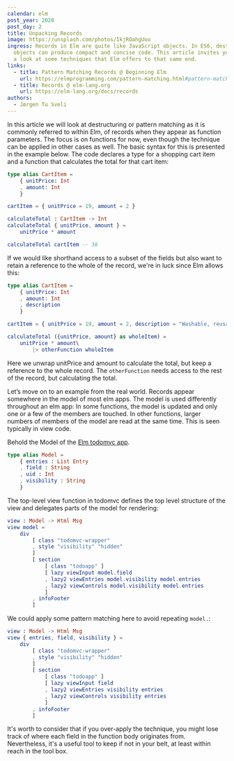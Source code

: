 ```yaml
---
calendar: elm
post_year: 2020
post_day: 2
title: Unpacking Records
image: https://unsplash.com/photos/IkjROahgUoo
ingress: Records in Elm are quite like JavaScript objects. In ES6, destructuring
  objects can produce compact and concise code. This article invites you to take
  a look at some techniques that Elm offers to that same end.
links:
  - title: Pattern Matching Records @ Beginning Elm
    url: https://elmprogramming.com/pattern-matching.html#pattern-matching-records
  - title: Records @ elm-lang.org
    url: https://elm-lang.org/docs/records
authors:
  - Jørgen Tu Sveli
---
```

In this article we will look at destructuring or pattern matching as it is commonly referred to within Elm, of records when they appear as function parameters. The focus is on functions for now, even though the technique can be applied in other cases as well. The basic syntax for this is presented in the example below. The code declares a type for a shopping cart item and a function that calculates the total for that cart item:

```elm
type alias CartItem = 
    { unitPrice: Int
    , amount: Int
    }

cartItem = { unitPrice = 19, amount = 2 }

calculateTotal : CartItem -> Int
calculateTotal { unitPrice, amount } =
    unitPrice * amount

calculateTotal cartItem -- 38
```

If we would like shorthand access to a subset of the fields but also want to retain a reference to the whole of the record, we're in luck since Elm allows this:

```elm
type alias CartItem = 
    { unitPrice: Int
    , amount: Int
    , description
    }

cartItem = { unitPrice = 19, amount = 2, description = "Washable, reusable face mask" }

calculateTotal ({unitPrice, amount} as wholeItem) =
    unitPrice * amount\
        |> otherFunction wholeItem
```

Here we unwrap unitPrice and amount to calculate the total, but keep a reference to the whole record. The `otherFunction` needs access to the rest of the record, but calculating the total.

Let’s move on to an example from the real world. Records appear somewhere in the model of most elm apps. The model is used differently throughout an elm app: In some functions, the model is updated and only one or a few of the members are touched. In other functions, larger numbers of members of the model are read at the same time. This is seen typically in view code.

Behold the Model of the [Elm todomvc app](https://github.com/evancz/elm-todomvc/blob/master/src/Main.elm).

```elm
type alias Model =
    { entries : List Entry
    , field : String
    , uid : Int
    , visibility : String
    }
```

The top-level view function in todomvc defines the top level structure of the view and delegates parts of the model for rendering:

```elm
view : Model -> Html Msg
view model =
    div
        [ class "todomvc-wrapper"
        , style "visibility" "hidden"
        ]
        [ section
            [ class "todoapp" ]
            [ lazy viewInput model.field
            , lazy2 viewEntries model.visibility model.entries
            , lazy2 viewControls model.visibility model.entries
            ]
        , infoFooter
        ]
```

We could apply some pattern matching here to avoid repeating `model.`:

```elm
view : Model -> Html Msg
view { entries, field, visibility } =
    div
        [ class "todomvc-wrapper"
        , style "visibility" "hidden"
        ]
        [ section
            [ class "todoapp" ]
            [ lazy viewInput field
            , lazy2 viewEntries visibility entries
            , lazy2 viewControls visibility entries
            ]
        , infoFooter
        ]
```

It's worth to consider that if you over-apply the technique, you might lose track of where each field in the function body originates from. Nevertheless, it's a useful tool to keep if not in your belt, at least within reach in the tool box.